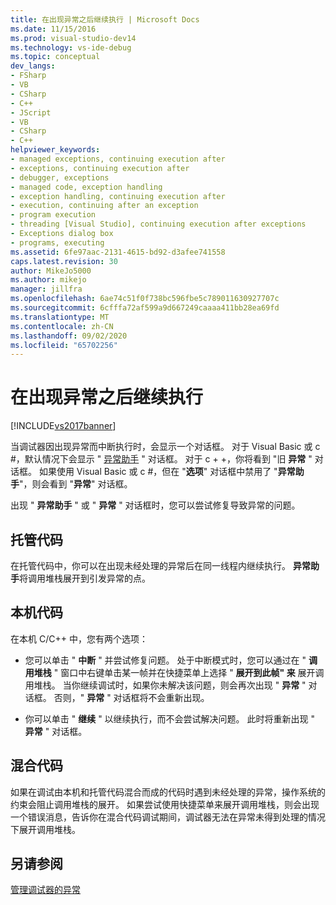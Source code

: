 ```yaml
---
title: 在出现异常之后继续执行 | Microsoft Docs
ms.date: 11/15/2016
ms.prod: visual-studio-dev14
ms.technology: vs-ide-debug
ms.topic: conceptual
dev_langs:
- FSharp
- VB
- CSharp
- C++
- JScript
- VB
- CSharp
- C++
helpviewer_keywords:
- managed exceptions, continuing execution after
- exceptions, continuing execution after
- debugger, exceptions
- managed code, exception handling
- exception handling, continuing execution after
- execution, continuing after an exception
- program execution
- threading [Visual Studio], continuing execution after exceptions
- Exceptions dialog box
- programs, executing
ms.assetid: 6fe97aac-2131-4615-bd92-d3afee741558
caps.latest.revision: 30
author: MikeJo5000
ms.author: mikejo
manager: jillfra
ms.openlocfilehash: 6ae74c51f0f738bc596fbe5c789011630927707c
ms.sourcegitcommit: 6cfffa72af599a9d667249caaaa411bb28ea69fd
ms.translationtype: MT
ms.contentlocale: zh-CN
ms.lasthandoff: 09/02/2020
ms.locfileid: "65702256"
---
```

# <a name="continuing-execution-after-an-exception"></a>在出现异常之后继续执行
[!INCLUDE[vs2017banner](../includes/vs2017banner.md)]

当调试器因出现异常而中断执行时，会显示一个对话框。 对于 Visual Basic 或 c #，默认情况下会显示 " [异常助手](https://msdn.microsoft.com/library/992892ac-9d52-44cc-bf09-b44bfc5befeb) " 对话框。 对于 c + +，你将看到 "旧 **异常** " 对话框。 如果使用 Visual Basic 或 c #，但在 "**选项**" 对话框中禁用了 "**异常助手**"，则会看到 "**异常**" 对话框。  
  
 出现 " **异常助手** " 或 " **异常** " 对话框时，您可以尝试修复导致异常的问题。  
  
## <a name="managed-code"></a>托管代码  
 在托管代码中，你可以在出现未经处理的异常后在同一线程内继续执行。 **异常助手**将调用堆栈展开到引发异常的点。  
  
## <a name="native-code"></a>本机代码  
 在本机 C/C++ 中，您有两个选项：  
  
- 您可以单击 " **中断** " 并尝试修复问题。 处于中断模式时，您可以通过在 " **调用堆栈** " 窗口中右键单击某一帧并在快捷菜单上选择 " **展开到此帧" 来** 展开调用堆栈。 当你继续调试时，如果你未解决该问题，则会再次出现 " **异常** " 对话框。 否则，" **异常** " 对话框将不会重新出现。  
  
- 你可以单击 " **继续** " 以继续执行，而不会尝试解决问题。 此时将重新出现 " **异常** " 对话框。  
  
## <a name="mixed-code"></a>混合代码  
 如果在调试由本机和托管代码混合而成的代码时遇到未经处理的异常，操作系统的约束会阻止调用堆栈的展开。 如果尝试使用快捷菜单来展开调用堆栈，则会出现一个错误消息，告诉你在混合代码调试期间，调试器无法在异常未得到处理的情况下展开调用堆栈。  
  
## <a name="see-also"></a>另请参阅  
 [管理调试器的异常](../debugger/managing-exceptions-with-the-debugger.md)
